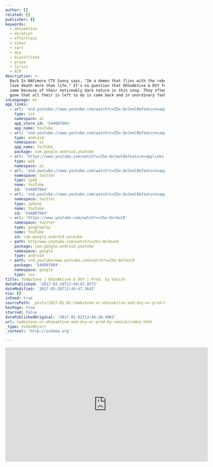 ```yaml
---
author: []
related: []
publisher: {}
keywords:
  - ohsoaktive
  - duration
  - effortless
  - views
  - sort
  - dvy
  - blackfitted
  - praze
  - lyrics
  - 029
description: >-
  Back In RAFimore CTV Sunny says, "Im a demon that flies with the rebels, I
  love death more than life." It's no question that OhSoAktive & DVY feel the
  same because of their noticeably dark nature in this song. They often get so
  gone that all their is left to do is come back and in unordinary fashion.
inLanguage: en
app_links:
  - url: 'vnd.youtube://www.youtube.com/watch?v=Z5o-QxlmvC0&feature=applinks'
    type: ios
    namespace: ai
    app_store_id: '544007664'
    app_name: YouTube
  - url: 'vnd.youtube://www.youtube.com/watch?v=Z5o-QxlmvC0&feature=applinks'
    type: android
    namespace: ai
    app_name: YouTube
    package: com.google.android.youtube
  - url: 'https://www.youtube.com/watch?v=Z5o-QxlmvC0&feature=applinks'
    type: web
    namespace: ai
  - url: 'vnd.youtube://www.youtube.com/watch?v=Z5o-QxlmvC0&feature=applinks'
    namespace: twitter
    type: ipad
    name: YouTube
    id: '544007664'
  - url: 'vnd.youtube://www.youtube.com/watch?v=Z5o-QxlmvC0&feature=applinks'
    namespace: twitter
    type: iphone
    name: YouTube
    id: '544007664'
  - url: 'https://www.youtube.com/watch?v=Z5o-QxlmvC0'
    namespace: twitter
    type: googleplay
    name: YouTube
    id: com.google.android.youtube
  - path: http/www.youtube.com/watch?v=Z5o-QxlmvC0
    package: com.google.android.youtube
    namespace: google
    type: android
  - path: vnd.youtube/www.youtube.com/watch?v=Z5o-QxlmvC0
    package: '544007664'
    namespace: google
    type: ios
title: Tombstone | OhSoAktive & DVY | Prod. by Vanish
datePublished: '2017-03-28T13:49:47.857Z'
dateModified: '2017-03-28T13:49:47.364Z'
via: {}
inFeed: true
sourcePath: _posts/2017-01-02-tombstone-or-ohsoaktive-and-dvy-or-prod-by-vanish.md
hasPage: true
starred: false
datePublishedOriginal: '2017-01-02T13:46:38.996Z'
url: tombstone-or-ohsoaktive-and-dvy-or-prod-by-vanish/index.html
_type: VideoObject
_context: 'http://schema.org'

---
```

<iframe src="https://cdn.embedly.com/widgets/media.html?src=https%3A%2F%2Fwww.youtube.com%2Fembed%2FZ5o-QxlmvC0%3Ffeature%3Doembed&amp;url=http%3A%2F%2Fwww.youtube.com%2Fwatch%3Fv%3DZ5o-QxlmvC0&amp;image=https%3A%2F%2Fi.ytimg.com%2Fvi%2FZ5o-QxlmvC0%2Fhqdefault.jpg&amp;key=b7d04c9b404c499eba89ee7072e1c4f7&amp;type=text%2Fhtml&amp;schema=youtube" width="640" height="360" scrolling="no" frameborder="0" allowfullscreen="" style=""></iframe>